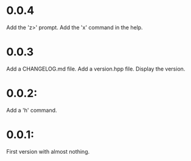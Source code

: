 # 0.0.4
Add the 'z>' prompt.
Add the 'x' command in the help.

# 0.0.3
Add a CHANGELOG.md file.
Add a version.hpp file. Display the version.

# 0.0.2:
Add a 'h' command.

# 0.0.1: 
First version with almost nothing.
